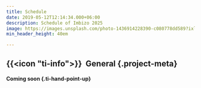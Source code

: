 ```yaml
---
title: Schedule
date: 2019-05-12T12:14:34.000+06:00
description: Schedule of Imbizo 2025
image: https://images.unsplash.com/photo-1436914228390-c080778dd589?ixlib=rb-1.2.1&ixid=MnwxMjA3fDB8MHxwaG90by1wYWdlfHx8fGVufDB8fHx8&auto=format&fit=crop&w=1500&q=95
min_header_height: 40em

---
```


## {{<icon "ti-info">}}  General {.project-meta}

#### **Coming soon** {.ti-hand-point-up}
